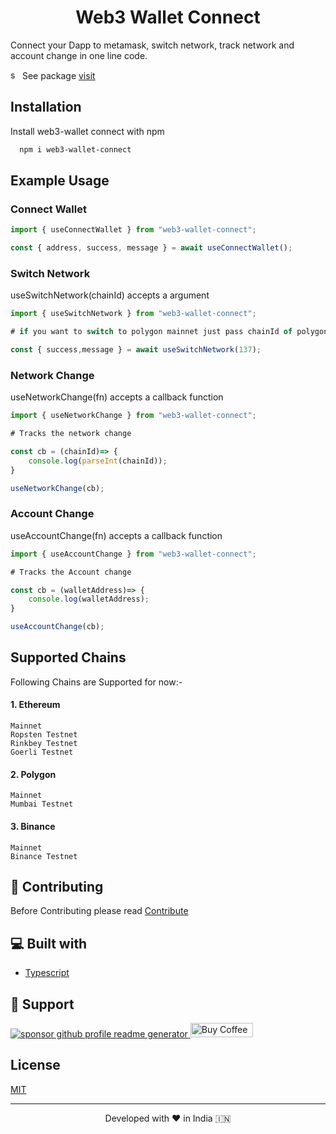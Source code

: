 <h1 align="center">
  Web3 Wallet Connect
</h1>

Connect your Dapp to metamask, switch network, track network and account change in one line code.

<img src="https://avatars.githubusercontent.com/u/6078720?s=200&v=4" height="15" alt="sponsor github profile readme generator"/> See package [visit](https://www.npmjs.com/package/web3-wallet-connect)

## Installation

Install web3-wallet connect with npm

```bash
  npm i web3-wallet-connect
```

## Example Usage

### Connect Wallet

```jsx
import { useConnectWallet } from "web3-wallet-connect";

const { address, success, message } = await useConnectWallet();
```

### Switch Network

useSwitchNetwork(chainId) accepts a argument

```jsx
import { useSwitchNetwork } from "web3-wallet-connect";

# if you want to switch to polygon mainnet just pass chainId of polygon mainnet

const { success,message } = await useSwitchNetwork(137);
```

### Network Change

useNetworkChange(fn) accepts a callback function

```jsx
import { useNetworkChange } from "web3-wallet-connect";

# Tracks the network change

const cb = (chainId)=> {
    console.log(parseInt(chainId));
}

useNetworkChange(cb);
```

### Account Change

useAccountChange(fn) accepts a callback function

```jsx
import { useAccountChange } from "web3-wallet-connect";

# Tracks the Account change

const cb = (walletAddress)=> {
    console.log(walletAddress);
}

useAccountChange(cb);
```

## Supported Chains

Following Chains are Supported for now:-

#### 1. Ethereum

    Mainnet
    Ropsten Testnet
    Rinkbey Testnet
    Goerli Testnet

#### 2. Polygon

    Mainnet
    Mumbai Testnet

#### 3. Binance

    Mainnet
    Binance Testnet

## 🍰 Contributing

Before Contributing please read [Contribute](Contribute.md)

## 💻 Built with

- [Typescript](https://www.typescriptlang.org/)

## 🙏 Support

<p align="left">
<a href="https://www.paypal.me/saurra3h"><img src="https://ionicabizau.github.io/badges/paypal.svg" alt="sponsor github profile readme generator"/>
</a>
 <a href='https://ko-fi.com/saurra3h' target='_blank'><img height='23' width="100" src='https://cdn.ko-fi.com/cdn/kofi3.png?v=2' alt='Buy Coffee for rahuldkjain' />
  </a>
</p>

## License

[MIT](https://choosealicense.com/licenses/mit/)

<hr>
<p align="center">
Developed with ❤️ in India 🇮🇳 
</p>
